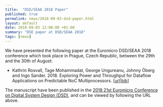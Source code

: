 ```yaml
---
title:  "DSD/SEAA 2018 Paper"
published: true
permalink: news/2018-09-03-dsd-paper.html
layout: default
date: 2018-09-03 12:00:00 +01:00
summary: "DSE paper at DSD/SEAA 2018"
tags: [news]
---
```


We have presented the following paper at the Euromicro DSD/SEAA 2018 conference which took place in Prague, Czech Republic, between the 29th and the 30th of August:

 * Kathrin Rosvall, Tage Mohammadat, George Ungureanu, Johnny Öberg and Ingo Sander. 2018. Exploring Power and Throughput for Dataflow Applications on Predictable NoC Multiprocessors. [[url](https://ieeexplore.ieee.org/document/8491891)\|[bib](https://forsyde.github.io/publications_bib.html#RosMoh2018a)]

The manuscript have been published in the [2018 21st Euromicro Conference on Digital System Design (DSD)](https://ieeexplore.ieee.org/xpl/conhome/8490807/proceeding), and can be viewed by following the URL above. 
